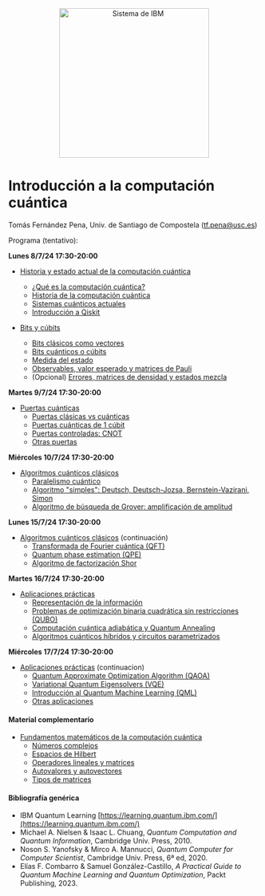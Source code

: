 <center><img src="/images/qcomp.png?raw=true" alt="Sistema de IBM" width="300"  /></center>


# Introducción a la computación cuántica

Tomás Fernández Pena, Univ. de Santiago de Compostela (tf.pena@usc.es)

Programa (tentativo):

**Lunes 8/7/24 17:30-20:00**

- <a href="https://colab.research.google.com/github/tarabelo/2025-VIU-Quantum/blob/main/Historia%20y%20estado%20actual%20de%20la%20computaci%C3%B3n%20cu%C3%A1ntica.ipynb" target="_blank">Historia y estado actual de la computación cuántica</a>
  - <a href="https://colab.research.google.com/github/tarabelo/2025-VIU-Quantum/blob/main/Historia%20y%20estado%20actual%20de%20la%20computaci%C3%B3n%20cu%C3%A1ntica.ipynb#intro" target="_blank">¿Qué es la computación cuántica?</a>
  - <a href="https://colab.research.google.com/github/tarabelo/2025-VIU-Quantum/blob/main/Historia%20y%20estado%20actual%20de%20la%20computaci%C3%B3n%20cu%C3%A1ntica.ipynb#historia" target="_blank">Historia de la computación cuántica</a>
  - <a href="https://colab.research.google.com/github/tarabelo/2025-VIU-Quantum/blob/main/Historia%20y%20estado%20actual%20de%20la%20computaci%C3%B3n%20cu%C3%A1ntica.ipynb#sistemas" target="_blank">Sistemas cuánticos actuales</a>
  - <a href="https://colab.research.google.com/github/tarabelo/2025-VIU-Quantum/blob/main/Historia%20y%20estado%20actual%20de%20la%20computaci%C3%B3n%20cu%C3%A1ntica.ipynb#qiskit" target="_blank">Introducción a Qiskit</a>

- [Bits y cúbits](https://colab.research.google.com/github/tarabelo/2025-VIU-Quantum/blob/main/Bits%20y%20C%C3%BAbits.ipynb)
  - [Bits clásicos como vectores](https://colab.research.google.com/github/tarabelo/2025-VIU-Quantum/blob/main/Bits%20y%20C%C3%BAbits.ipynb#bits)
  - [Bits cuánticos o cúbits](https://colab.research.google.com/github/tarabelo/2025-VIU-Quantum/blob/main/Bits%20y%20C%C3%BAbits.ipynb#cubits)
  - [Medida del estado](https://colab.research.google.com/github/tarabelo/2025-VIU-Quantum/blob/main/Bits%20y%20C%C3%BAbits.ipynb#medida)
  - [Observables, valor esperado y matrices de Pauli](https://colab.research.google.com/github/tarabelo/2025-VIU-Quantum/blob/main/Bits%20y%20C%C3%BAbits.ipynb#observables)
  - (Opcional) [Errores, matrices de densidad y estados mezcla](https://colab.research.google.com/github/tarabelo/2025-VIU-Quantum/blob/main/Bits%20y%20C%C3%BAbits.ipynb#errores)

**Martes 9/7/24 17:30-20:00**

- [Puertas cuánticas](https://colab.research.google.com/github/tarabelo/2025-VIU-Quantum/blob/main/Puertas%20cu%C3%A1nticas.ipynb)
  - [Puertas clásicas vs cuánticas](https://colab.research.google.com/github/tarabelo/2025-VIU-Quantum/blob/main/Puertas%20cu%C3%A1nticas.ipynb#clasicascuanticas)
  - [Puertas cuánticas de 1 cúbit](https://colab.research.google.com/github/tarabelo/2025-VIU-Quantum/blob/main/Puertas%20cu%C3%A1nticas.ipynb#1cubit)
  - [Puertas controladas: CNOT](https://colab.research.google.com/github/tarabelo/2025-VIU-Quantum/blob/main/Puertas%20cu%C3%A1nticas.ipynb#cnot)
  - [Otras puertas](https://colab.research.google.com/github/tarabelo/2025-VIU-Quantum/blob/main/Puertas%20cu%C3%A1nticas.ipynb#otras)

**Miércoles 10/7/24 17:30-20:00**

- [Algoritmos cuánticos clásicos](https://colab.research.google.com/github/tarabelo/2025-VIU-Quantum/blob/main/Algoritmos%20cu%C3%A1nticos%20cl%C3%A1sicos.ipynb)
  - [Paralelismo cuántico](https://colab.research.google.com/github/tarabelo/2025-VIU-Quantum/blob/main/Algoritmos%20cu%C3%A1nticos%20cl%C3%A1sicos.ipynb#paralelismo)
  - [Algoritmo "simples": Deutsch, Deutsch-Jozsa, Bernstein-Vazirani, Simon](https://colab.research.google.com/github/tarabelo/2025-VIU-Quantum/blob/main/Algoritmos%20cu%C3%A1nticos%20cl%C3%A1sicos.ipynb#simples)
  - [Algoritmo de búsqueda de Grover: amplificación de amplitud](https://colab.research.google.com/github/tarabelo/2025-VIU-Quantum/blob/main/Algoritmos%20cu%C3%A1nticos%20cl%C3%A1sicos.ipynb#grover)

**Lunes 15/7/24 17:30-20:00**

- [Algoritmos cuánticos clásicos](https://colab.research.google.com/github/tarabelo/2025-VIU-Quantum/blob/main/Algoritmos%20cu%C3%A1nticos%20cl%C3%A1sicos.ipynb) (continuación)
  - [Transformada de Fourier cuántica (QFT)](https://colab.research.google.com/github/tarabelo/2025-VIU-Quantum/blob/main/Algoritmos%20cu%C3%A1nticos%20cl%C3%A1sicos.ipynb#qft)
  - [Quantum phase estimation (QPE)](https://colab.research.google.com/github/tarabelo/2025-VIU-Quantum/blob/main/Algoritmos%20cu%C3%A1nticos%20cl%C3%A1sicos.ipynb#qpe)
  - [Algoritmo de factorización Shor](https://colab.research.google.com/github/tarabelo/2025-VIU-Quantum/blob/main/Algoritmos%20cu%C3%A1nticos%20cl%C3%A1sicos.ipynb#shor)

**Martes 16/7/24 17:30-20:00**

- [Aplicaciones prácticas](https://colab.research.google.com/github/tarabelo/2025-VIU-Quantum/blob/main/Aplicaciones%20pr%C3%A1cticas.ipynb)
  - [Representación de la información](https://colab.research.google.com/github/tarabelo/2025-VIU-Quantum/blob/main/Aplicaciones%20pr%C3%A1cticas.ipynb#info)
  - [Problemas de optimización binaria cuadrática sin restricciones (QUBO)](https://colab.research.google.com/github/tarabelo/2025-VIU-Quantum/blob/main/Aplicaciones%20pr%C3%A1cticas.ipynb#qubo)
  - [Computación cuántica adiabática y Quantum Annealing](https://colab.research.google.com/github/tarabelo/2025-VIU-Quantum/blob/main/Aplicaciones%20pr%C3%A1cticas.ipynb#adiabatica)
  - [Algoritmos cuánticos híbridos y circuitos parametrizados](https://colab.research.google.com/github/tarabelo/2025-VIU-Quantum/blob/main/Aplicaciones%20pr%C3%A1cticas.ipynb#hibrida)
 
**Miércoles 17/7/24 17:30-20:00**

- [Aplicaciones prácticas](https://colab.research.google.com/github/tarabelo/2025-VIU-Quantum/blob/main/Aplicaciones%20pr%C3%A1cticas.ipynb) (continuacion)
  - [Quantum Approximate Optimization Algorithm (QAOA)](https://colab.research.google.com/github/tarabelo/2025-VIU-Quantum/blob/main/Aplicaciones%20pr%C3%A1cticas.ipynb#qaoa)
  - [Variational Quantum Eigensolvers (VQE)](https://colab.research.google.com/github/tarabelo/2025-VIU-Quantum/blob/main/Aplicaciones%20pr%C3%A1cticas.ipynb#vqe)
  - [Introducción al Quantum Machine Learning (QML)](https://colab.research.google.com/github/tarabelo/2025-VIU-Quantum/blob/main/Aplicaciones%20pr%C3%A1cticas.ipynb#qml)
  - [Otras aplicaciones](https://colab.research.google.com/github/tarabelo/2025-VIU-Quantum/blob/main/Aplicaciones%20pr%C3%A1cticas.ipynb#otras)

#### Material complementario

- [Fundamentos matemáticos de la computación cuántica](https://colab.research.google.com/github/tarabelo/2025-VIU-Quantum/blob/main/Fundamentos_matem%C3%A1ticos.ipynb)
  - [Números complejos](https://colab.research.google.com/github/tarabelo/2025-VIU-Quantum/blob/main/Fundamentos_matem%C3%A1ticos.ipynb#complejos)
  - [Espacios de Hilbert](https://colab.research.google.com/github/tarabelo/2025-VIU-Quantum/blob/main/Fundamentos_matem%C3%A1ticos.ipynb#espacios)
  - [Operadores lineales y matrices](https://colab.research.google.com/github/tarabelo/2025-VIU-Quantum/blob/main/Fundamentos_matem%C3%A1ticos.ipynb#operadores)
  - [Autovalores y autovectores](https://colab.research.google.com/github/tarabelo/2025-VIU-Quantum/blob/main/Fundamentos_matem%C3%A1ticos.ipynb#autovalores)
  - [Tipos de matrices](https://colab.research.google.com/github/tarabelo/2025-VIU-Quantum/blob/main/Fundamentos_matem%C3%A1ticos.ipynb#matrices)
  
#### Bibliografía genérica

- IBM Quantum Learning [https://learning.quantum.ibm.com/](https://learning.quantum.ibm.com/)
- Michael A. Nielsen & Isaac L. Chuang, _Quantum Computation and Quantum Information_, Cambridge Univ. Press, 2010.
- Noson S. Yanofsky & Mirco A. Mannucci, _Quantum Computer for Computer Scientist_, Cambridge Univ. Press, 6ª ed, 2020.
- Elías F. Combarro & Samuel González-Castillo, _A Practical Guide to Quantum Machine Learning and Quantum Optimization_, Packt Publishing, 2023.
